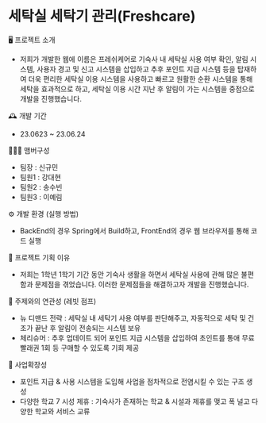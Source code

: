 # 세탁실 세탁기 관리(Freshcare)

🖥️ 프로젝트 소개

* 저희가 개발한 웹에 이름은 프레쉬케어로 기숙사 내 세탁실 사용 여부 확인, 알림 시스템, 사용자 경고 및 신고 시스템을 삽입하고 추후 포인트 지급 시스템 등을 탑재하여 더욱 편리한 세탁실 이용 시스템을 사용하고 빠르고 원활한 순환 시스템을 통해 세탁을 효과적으로 하고, 세탁실 이용 시간 지난 후 알림이 가는 시스템을 중점으로 개발을 진행했습니다.



🕰️ 개발 기간  

* 23.0623 ~ 23.06.24



🧑‍🤝‍🧑 맴버구성

* 팀장 : 신규민
* 팀원1 : 강대현
* 팀원2 : 송수빈
* 팀원3 : 이예림




⚙️ 개발 환경 (실행 방법)

* BackEnd의 경우 Spring에서 Build하고, FrontEnd의 경우 웹 브라우저를 통해 코드 실행



📌 프로젝트 기획 이유

* 저희는 1학년 1학기 기간 동안 기숙사 생활을 하면서 세탁실 사용에 관해 많은 불편함과 문제점을 겪었습니다. 이러한 문제점들을 해결하고자 개발을 진행했습니다.


📌 주제와의 연관성 (레빗 점프)

* 뉴 디맨드 전략 : 세탁실 내 세탁기 사용 여부를 판단해주고, 자동적으로 세탁 및 건조가 끝난 후 알림이 전송되는 시스템 보유
* 체리슈머 : 추후 업데이트 되어 포인트 지급 시스템을 삽입하여 초인트를 통애 무료 빨래권 1회 등 구매할 수 있도록 기회 제공


📌 사업확장성

* 포인트 지급 & 사용 시스템을 도입해 사업을 점차적으로 전염시킬 수 있는 구조 생성
* 다양한 학교 7 시성 제휴 : 기숙사가 존재하는 학교 & 시설과 제휴를 맺고 폭 널고 다양한 학교와 서비스 교류
